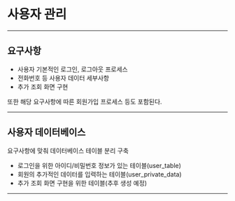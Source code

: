 
# 사용자 관리

---
## 요구사항

 - 사용자 기본적인 로그인, 로그아웃 프로세스
 - 전화번호 등 사용자 데이터 세부사항
 - 추가 조회 화면 구현

또한 해당 요구사항에 따른 회원가입 프로세스 등도 포함된다.

---
## 사용자 데이터베이스

요구사항에 맞춰 데이터베이스 테이블 분리 구축

 - 로그인을 위한 아이디/비밀번호 정보가 있는 테이블(user_table)
 - 회원의 추가적인 데이터를 입력하는 테이블(user_private_data)
 - 추가 조회 화면 구현을 위한 테이블(추후 생성 예정)

---

